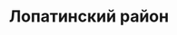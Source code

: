 ---
title: "Лопатинский район"
template: district
visible: true
content:
    items:
        '@page.children': '/pamyatniki/lopatinskiy'

---